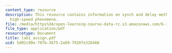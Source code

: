 ```yaml
---
content_type: resource
description: This resource contains information on synch and delay method of analyzing
  high-speed phenomena.
file: /media/https%3A/open-learning-course-data-rc.s3.amazonaws.com/6-163-strobe-project-laboratory-fall-2005/5d02c90e707b36752a6979207e32b468_lab1_assign.pdf
file_type: application/pdf
resourcetype: Document
title: lab1_assign.pdf
uid: 5d02c90e-707b-3675-2a69-79207e32b468
---
```

